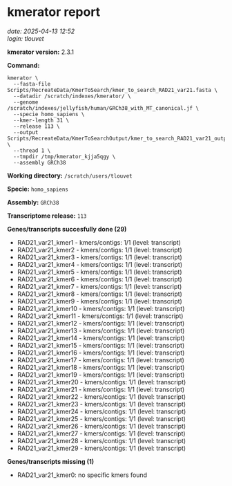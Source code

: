 # kmerator report
*date: 2025-04-13 12:52*  
*login: tlouvet*

**kmerator version:** 2.3.1

**Command:**

```
kmerator \
  --fasta-file Scripts/RecreateData/KmerToSearch/kmer_to_search_RAD21_var21.fasta \
  --datadir /scratch/indexes/kmerator/ \
  --genome /scratch/indexes/jellyfish/human/GRCh38_with_MT_canonical.jf \
  --specie homo_sapiens \
  --kmer-length 31 \
  --release 113 \
  --output Scripts/RecreateData/KmerToSearchOutput/kmer_to_search_RAD21_var21_output \
  --thread 1 \
  --tmpdir /tmp/kmerator_kjja5qgy \
  --assembly GRCh38
```

**Working directory:** `/scratch/users/tlouvet`

**Specie:** `homo_sapiens`

**Assembly:** `GRCh38`

**Transcriptome release:** `113`

**Genes/transcripts succesfully done (29)**

- RAD21_var21_kmer1 - kmers/contigs: 1/1 (level: transcript)
- RAD21_var21_kmer2 - kmers/contigs: 1/1 (level: transcript)
- RAD21_var21_kmer3 - kmers/contigs: 1/1 (level: transcript)
- RAD21_var21_kmer4 - kmers/contigs: 1/1 (level: transcript)
- RAD21_var21_kmer5 - kmers/contigs: 1/1 (level: transcript)
- RAD21_var21_kmer6 - kmers/contigs: 1/1 (level: transcript)
- RAD21_var21_kmer7 - kmers/contigs: 1/1 (level: transcript)
- RAD21_var21_kmer8 - kmers/contigs: 1/1 (level: transcript)
- RAD21_var21_kmer9 - kmers/contigs: 1/1 (level: transcript)
- RAD21_var21_kmer10 - kmers/contigs: 1/1 (level: transcript)
- RAD21_var21_kmer11 - kmers/contigs: 1/1 (level: transcript)
- RAD21_var21_kmer12 - kmers/contigs: 1/1 (level: transcript)
- RAD21_var21_kmer13 - kmers/contigs: 1/1 (level: transcript)
- RAD21_var21_kmer14 - kmers/contigs: 1/1 (level: transcript)
- RAD21_var21_kmer15 - kmers/contigs: 1/1 (level: transcript)
- RAD21_var21_kmer16 - kmers/contigs: 1/1 (level: transcript)
- RAD21_var21_kmer17 - kmers/contigs: 1/1 (level: transcript)
- RAD21_var21_kmer18 - kmers/contigs: 1/1 (level: transcript)
- RAD21_var21_kmer19 - kmers/contigs: 1/1 (level: transcript)
- RAD21_var21_kmer20 - kmers/contigs: 1/1 (level: transcript)
- RAD21_var21_kmer21 - kmers/contigs: 1/1 (level: transcript)
- RAD21_var21_kmer22 - kmers/contigs: 1/1 (level: transcript)
- RAD21_var21_kmer23 - kmers/contigs: 1/1 (level: transcript)
- RAD21_var21_kmer24 - kmers/contigs: 1/1 (level: transcript)
- RAD21_var21_kmer25 - kmers/contigs: 1/1 (level: transcript)
- RAD21_var21_kmer26 - kmers/contigs: 1/1 (level: transcript)
- RAD21_var21_kmer27 - kmers/contigs: 1/1 (level: transcript)
- RAD21_var21_kmer28 - kmers/contigs: 1/1 (level: transcript)
- RAD21_var21_kmer29 - kmers/contigs: 1/1 (level: transcript)


**Genes/transcripts missing (1)**

- RAD21_var21_kmer0: no specific kmers found
